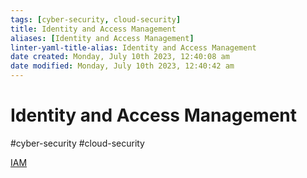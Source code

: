 ```yaml
---
tags: [cyber-security, cloud-security]
title: Identity and Access Management
aliases: [Identity and Access Management]
linter-yaml-title-alias: Identity and Access Management
date created: Monday, July 10th 2023, 12:40:08 am
date modified: Monday, July 10th 2023, 12:40:42 am
---
```

# Identity and Access Management
#cyber-security #cloud-security 

[IAM](Cloud%20Computing/AWS/Security%20&%20Identity/IAM.md)